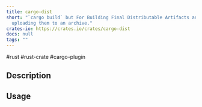 ```yaml
---
title: cargo-dist
short: "`cargo build` but For Building Final Distributable Artifacts and
  uploading them to an archive."
crates-io: https://crates.io/crates/cargo-dist
docs: null
tags: ""
---
```

#rust #rust-crate #cargo-plugin 

## Description

## Usage
